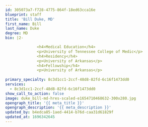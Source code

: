 ```yaml
---
id: 305073a7-f728-4775-864f-18ed63cca16e
blueprint: staff
title: 'Bill Duke, MD'
first_name: Bill
last_name: Duke
degree: MD
bio: |2-

              <h4>Medical Education</h4>
              <p>University of Tennessee College of Medic</p>
              <h4>Residency</h4>
              <p>University of Arkansas</p>
              <h4>Fellowship</h4>
              <p>University of Arkansas</p>
          
primary_specialty: 8c3d1cc1-2ccf-48d8-82fd-6c16f1473dd0
services:
  - 8c3d1cc1-2ccf-48d8-82fd-6c16f1473dd0
show_call_to_action: false
image: duke_bill-md-hres-scaled-e1654710468632-300x280.jpg
opengraph_title: '{{ meta_title }}'
opengraph_description: '{{ meta_description }}'
updated_by: b4edca85-1aed-4414-b76d-caa31d61829f
updated_at: 1696342645
---
```

